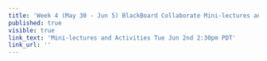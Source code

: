 ```yaml
---
title: 'Week 4 (May 30 - Jun 5) BlackBoard Collaborate Mini-lectures and Activities'
published: true
visible: true
link_text: 'Mini-lectures and Activities Tue Jun 2nd 2:30pm PDT'
link_url: ''
---
```


